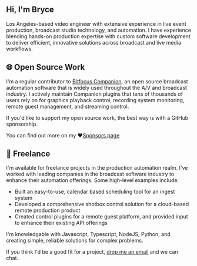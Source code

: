 ## Hi, I'm Bryce 

Los Angeles-based video engineer with extensive experience in live event production, broadcast studio technology, and automation. I have experience blending hands-on production expertise with custom software development to deliver efficient, innovative solutions across broadcast and live media workflows.

## 🌐 Open Source Work
I'm a regular contributor to [Bitfocus Companion](https://bitfocus.io/companion), an open source broadcast automation software that is widely used throughout the A/V and broadcast industry. I actively maintain Companion plugins that tens of thousands of users rely on for graphics playback control, recording system monitoring, remote guest management, and streaming control.

If you'd like to support my open source work, the best way is with a GitHub sponsorship.

You can find out more on my :heart:[Sponsors page](https://github.com/sponsors/bryce-seifert)

## 💸 Freelance

I'm available for freelance projects in the production automation realm. I've worked with leading companies in the broadcast software industry to enhance their automation offerings. Some high-level examples include:
- Built an easy-to-use, calendar based scheduling tool for an ingest system
- Developed a comprehensive shotbox control solution for a cloud-based remote production product
- Created control plugins for a remote guest platform, and provided input to enhance their existing API offerings

I'm knowledgable with Javascript, Typescript, NodeJS, Python, and creating simple, reliable solutions for complex problems.

If you think I'd be a good fit for a project, [drop me an email](mailto:bryceapps@icloud.com) and we can chat.
